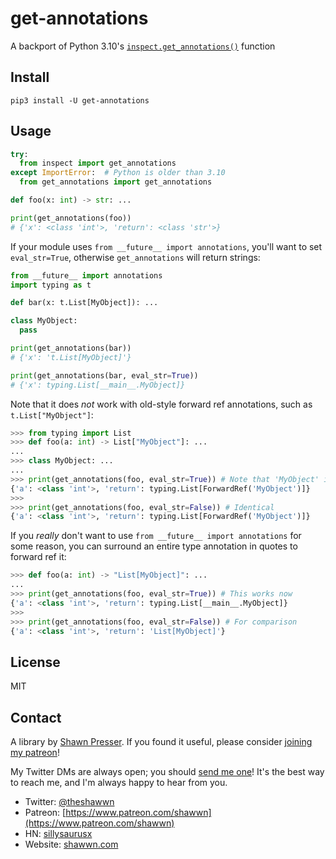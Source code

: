 # get-annotations

A backport of Python 3.10's [`inspect.get_annotations()`](https://docs.python.org/3/library/inspect.html#inspect.get_annotations) function

## Install

```
pip3 install -U get-annotations
```

## Usage

```py
try:
  from inspect import get_annotations
except ImportError:  # Python is older than 3.10
  from get_annotations import get_annotations

def foo(x: int) -> str: ...

print(get_annotations(foo))
# {'x': <class 'int'>, 'return': <class 'str'>}
```


If your module uses `from __future__ import annotations`, you'll want to set `eval_str=True`, otherwise `get_annotations` will return strings:

```py
from __future__ import annotations
import typing as t

def bar(x: t.List[MyObject]): ...

class MyObject:
  pass

print(get_annotations(bar))
# {'x': 't.List[MyObject]'}

print(get_annotations(bar, eval_str=True))
# {'x': typing.List[__main__.MyObject]}
```

Note that it does _not_ work with old-style forward ref annotations, such as `t.List["MyObject"]`:

```py
>>> from typing import List
>>> def foo(a: int) -> List["MyObject"]: ...
...
>>> class MyObject: ...
...
>>> print(get_annotations(foo, eval_str=True)) # Note that 'MyObject' is returned as a string!
{'a': <class 'int'>, 'return': typing.List[ForwardRef('MyObject')]}
>>>
>>> print(get_annotations(foo, eval_str=False)) # Identical
{'a': <class 'int'>, 'return': typing.List[ForwardRef('MyObject')]}
```


If you _really_ don't want to use `from __future__ import annotations` for some reason, you can surround an entire type annotation in quotes to forward ref it:

```py
>>> def foo(a: int) -> "List[MyObject]": ...
...
>>> print(get_annotations(foo, eval_str=True)) # This works now
{'a': <class 'int'>, 'return': typing.List[__main__.MyObject]}
>>>
>>> print(get_annotations(foo, eval_str=False)) # For comparison
{'a': <class 'int'>, 'return': 'List[MyObject]'}
```


## License

MIT

## Contact

A library by [Shawn Presser](https://www.shawwn.com). If you found it useful, please consider [joining my patreon](https://www.patreon.com/shawwn)!

My Twitter DMs are always open; you should [send me one](https://twitter.com/theshawwn)! It's the best way to reach me, and I'm always happy to hear from you.

- Twitter: [@theshawwn](https://twitter.com/theshawwn)
- Patreon: [https://www.patreon.com/shawwn](https://www.patreon.com/shawwn)
- HN: [sillysaurusx](https://news.ycombinator.com/threads?id=sillysaurusx)
- Website: [shawwn.com](https://www.shawwn.com)

